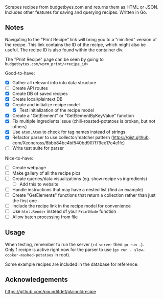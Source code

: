 Scrapes recipes from budgetbyes.com and returns them as HTML or JSON. Includes other features for saving and querying recipes. Written in Go.

## Notes

Navigating to the "Print Recipe" link will bring you to a "minified" version of the recipe. This link contains the ID of the recipe, which might also be useful. The recipe ID is also found within the container div.

The "Print Recipe" page can be seen by going to `budgetbytes.com/wprm_print/<recipe_id>`

Good-to-have:

-   [x] Gather all relevant info into data structure
-   [ ] Create API routes
-   [x] Create DB of saved recipes
-   [x] Create local/plaintext DB
-   [x] Create and initialize recipe model
    -   [x] Test initialization of the recipe model
-   [x] Create a "GetElement" or "GetElementByKeyValue" function
-   [x] Fix multiple ingredients issue (chili-roasted-potatoes is broken, but not others)
-   [x] Use `atom.Atom` to check for tag names instead of strings
-   [x] Refactor parser to use collector/matcher pattern (https://gist.github.
    com/Xeoncross/8bbb84bc4bf540bd907f79ee17c4e1fc)
-   [ ] Write test suite for parser

Nice-to-have:

-   [ ] Create webpage
-   [ ] Make gallery of all the recipe pics
-   [ ] Create queries/data visualizations (eg. show recipe vs ingredients)
    -   [ ] Add this to website
-   [ ] Handle instructions that may have a nested list (find an example)
-   [ ] Create "GetElement**s**" functions that return a collection rather than just the first one
-   [ ] Include the recipe link in the recipe model for convenience
-   [ ] Use `html.Render` instead of your `PrintNode` function
-   [ ] Allow batch processing from file

## Usage

When testing, remember to run the server (`cd server` then `go run .`).  
Only 1 recipe is active right now for the parser to use (`go run . slow-cooker-mashed-potatoes` in root).

Some example recipes are included in the database for reference.

## Acknowledgements

https://github.com/poundifdef/plainoldrecipe
